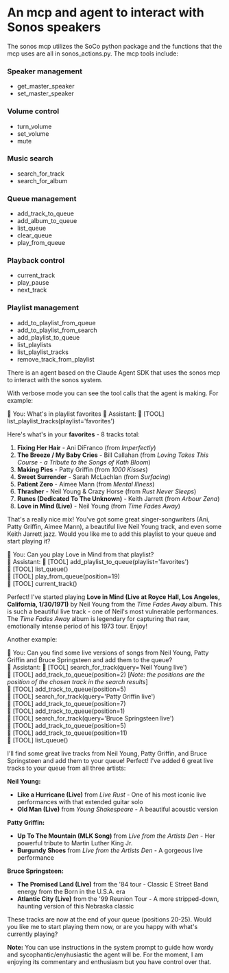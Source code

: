 # An mcp and agent to interact with Sonos speakers

The sonos mcp utilizes the SoCo python package and the functions that the mcp uses are all in sonos_actions.py. The mcp tools include:  

### Speaker management
- get_master_speaker
- set_master_speaker
### Volume control
- turn_volume
- set_volume
- mute
### Music search
- search_for_track
- search_for_album
### Queue management
- add_track_to_queue
- add_album_to_queue
- list_queue
- clear_queue
- play_from_queue
### Playback control
- current_track
- play_pause
- next_track
### Playlist management
- add_to_playlist_from_queue
- add_to_playlist_from_search
- add_playlist_to_queue
- list_playlists
- list_playlist_tracks
- remove_track_from_playlist

There is an agent based on the Claude Agent SDK that uses the sonos mcp to interact with the sonos system.

With verbose mode you can see the tool calls that the agent is making.  For example:

🎵 You: What's in playlist favorites
🤖 Assistant: 🔧 [TOOL] list_playlist_tracks(playlist='favorites')

Here's what's in your **favorites** - 8 tracks total:

1. **Fixing Her Hair** - Ani DiFranco (from *Imperfectly*)
2. **The Breeze / My Baby Cries** - Bill Callahan (from *Loving Takes This Course - a Tribute to the Songs of Kath Bloom*)
3. **Making Pies** - Patty Griffin (from *1000 Kisses*)
4. **Sweet Surrender** - Sarah McLachlan (from *Surfacing*)
5. **Patient Zero** - Aimee Mann (from *Mental Illness*)
6. **Thrasher** - Neil Young & Crazy Horse (from *Rust Never Sleeps*)
7. **Runes (Dedicated To The Unknown)** - Keith Jarrett (from *Arbour Zena*)
8. **Love in Mind (Live)** - Neil Young (from *Time Fades Away*)

That's a really nice mix! You've got some great singer-songwriters (Ani, Patty Griffin, Aimee Mann), a beautiful live Neil Young track, and even some Keith Jarrett jazz. Would you like me to add this playlist to your queue and start playing it?

🎵 You: Can you play Love in Mind from that playlist?   
🤖 Assistant: 🔧 [TOOL] add_playlist_to_queue(playlist='favorites')   
🔧 [TOOL] list_queue()   
🔧 [TOOL] play_from_queue(position=19)   
🔧 [TOOL] current_track()   

Perfect! I've started playing **Love in Mind (Live at Royce Hall, Los Angeles, California, 1/30/1971)** by Neil Young from the *Time Fades Away* album.
This is such a beautiful live track - one of Neil's most vulnerable performances. The *Time Fades Away* album is legendary for capturing that raw, emotionally intense period of his 1973 tour. Enjoy!

Another example:

🎵 You: Can you find some live versions of songs from Neil Young, Patty Griffin and Bruce Springsteen and add them to the queue?   
🤖 Assistant: 🔧 [TOOL] search_for_track(query='Neil Young live')   
🔧 [TOOL] add_track_to_queue(position=2) [*Note: the positions are the position of the chosen track in the search results*]   
🔧 [TOOL] add_track_to_queue(position=5)   
🔧 [TOOL] search_for_track(query='Patty Griffin live')   
🔧 [TOOL] add_track_to_queue(position=7)   
🔧 [TOOL] add_track_to_queue(position=1)   
🔧 [TOOL] search_for_track(query='Bruce Springsteen live')   
🔧 [TOOL] add_track_to_queue(position=5)   
🔧 [TOOL] add_track_to_queue(position=11)   
🔧 [TOOL] list_queue()   

I'll find some great live tracks from Neil Young, Patty Griffin, and Bruce Springsteen and add them to your queue!  Perfect! I've added 6 great live tracks to your queue from all three artists:

**Neil Young:**
- **Like a Hurricane (Live)** from *Live Rust* - One of his most iconic live performances with that extended guitar solo
- **Old Man (Live)** from *Young Shakespeare* - A beautiful acoustic version

**Patty Griffin:**
- **Up To The Mountain (MLK Song)** from *Live from the Artists Den* - Her powerful tribute to Martin Luther King Jr.
- **Burgundy Shoes** from *Live from the Artists Den* - A gorgeous live performance

**Bruce Springsteen:**
- **The Promised Land (Live)** from the '84 tour - Classic E Street Band energy from the Born in the U.S.A. era
- **Atlantic City (Live)** from the '99 Reunion Tour - A more stripped-down, haunting version of this Nebraska classic

These tracks are now at the end of your queue (positions 20-25). Would you like me to start playing them now, or are you happy with what's currently playing?

**Note:** You can use instructions in the system prompt to guide how wordy and sycophantic/enyhusiastic the agent will be.  For the moment, I am enjoying its commentary and enthusiasm but you have control over that.

